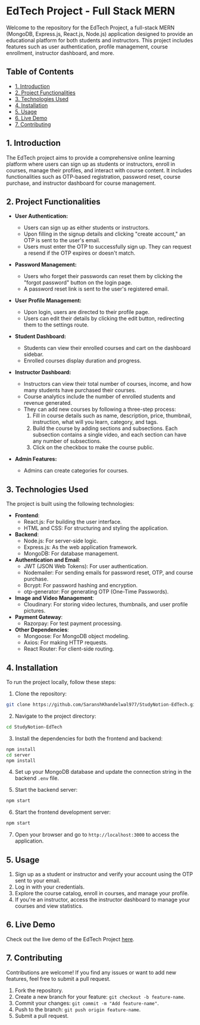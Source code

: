 # EdTech Project - Full Stack MERN

Welcome to the repository for the EdTech Project, a full-stack MERN (MongoDB, Express.js, React.js, Node.js) application designed to provide an educational platform for both students and instructors. This project includes features such as user authentication, profile management, course enrollment, instructor dashboard, and more.

## Table of Contents

- [1. Introduction](#1-introduction)
- [2. Project Functionalities](#2-project-functionalities)
- [3. Technologies Used](#3-technologies-used)
- [4. Installation](#4-installation)
- [5. Usage](#5-usage)
- [6. Live Demo](#6-live-demo)
- [7. Contributing](#7-contributing)

## 1. Introduction

The EdTech project aims to provide a comprehensive online learning platform where users can sign up as students or instructors, enroll in courses, manage their profiles, and interact with course content. It includes functionalities such as OTP-based registration, password reset, course purchase, and instructor dashboard for course management.

## 2. Project Functionalities

- **User Authentication:**

  - Users can sign up as either students or instructors.
  - Upon filling in the signup details and clicking "create account," an OTP is sent to the user's email.
  - Users must enter the OTP to successfully sign up. They can request a resend if the OTP expires or doesn't match.

- **Password Management:**

  - Users who forget their passwords can reset them by clicking the "forgot password" button on the login page.
  - A password reset link is sent to the user's registered email.

- **User Profile Management:**

  - Upon login, users are directed to their profile page.
  - Users can edit their details by clicking the edit button, redirecting them to the settings route.

- **Student Dashboard:**

  - Students can view their enrolled courses and cart on the dashboard sidebar.
  - Enrolled courses display duration and progress.

- **Instructor Dashboard:**

  - Instructors can view their total number of courses, income, and how many students have purchased their courses.
  - Course analytics include the number of enrolled students and revenue generated.
  - They can add new courses by following a three-step process:
    1. Fill in course details such as name, description, price, thumbnail, instruction, what will you learn, category, and tags.
    2. Build the course by adding sections and subsections. Each subsection contains a single video, and each section can have any number of subsections.
    3. Click on the checkbox to make the course public.

- **Admin Features:**

  - Admins can create categories for courses.

## 3. Technologies Used

The project is built using the following technologies:

- **Frontend**:
  - React.js: For building the user interface.
  - HTML and CSS: For structuring and styling the application.
- **Backend**:
  - Node.js: For server-side logic.
  - Express.js: As the web application framework.
  - MongoDB: For database management.
- **Authentication and Email**:
  - JWT (JSON Web Tokens): For user authentication.
  - Nodemailer: For sending emails for password reset, OTP, and course purchase.
  - Bcrypt: For password hashing and encryption.
  - otp-generator: For generating OTP (One-Time Passwords).
- **Image and Video Management**:
  - Cloudinary: For storing video lectures, thumbnails, and user profile pictures.
- **Payment Gateway**:
  - Razorpay: For test payment processing.
- **Other Dependencies**:
  - Mongoose: For MongoDB object modeling.
  - Axios: For making HTTP requests.
  - React Router: For client-side routing.

## 4. Installation

To run the project locally, follow these steps:

1. Clone the repository:
```bash
git clone https://github.com/SaranshKhandelwal977/StudyNotion-EdTech.git
```
2. Navigate to the project directory:
```bash
cd StudyNotion-EdTech
```
3. Install the dependencies for both the frontend and backend:
```bash
npm install
cd server
npm install
```
4. Set up your MongoDB database and update the connection string in the backend `.env` file.

5. Start the backend server:
```bash
npm start
```
6. Start the frontend development server:
```bash
npm start
```
7. Open your browser and go to `http://localhost:3000` to access the application.

## 5. Usage

1. Sign up as a student or instructor and verify your account using the OTP sent to your email.
2. Log in with your credentials.
3. Explore the course catalog, enroll in courses, and manage your profile.
4. If you're an instructor, access the instructor dashboard to manage your courses and view statistics.

## 6. Live Demo

Check out the live demo of the EdTech Project [here](https://study-notion-ed-tech-eight.vercel.app/).

## 7. Contributing

Contributions are welcome! If you find any issues or want to add new features, feel free to submit a pull request.
1. Fork the repository.
2. Create a new branch for your feature: `git checkout -b feature-name`.
3. Commit your changes: `git commit -m "Add feature-name"`.
4. Push to the branch: `git push origin feature-name`.
5. Submit a pull request.

